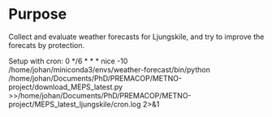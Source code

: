 # Purpose

Collect and evaluate weather forecasts for Ljungskile, and try to improve the forecats by protection.

Setup with cron: 0 */6 * * * nice -10 /home/johan/miniconda3/envs/weather-forecast/bin/python /home/johan/Documents/PhD/PREMACOP/METNO-project/download_MEPS_latest.py >>/home/johan/Documents/PhD/PREMACOP/METNO-project/MEPS_latest_ljungskile/cron.log 2>&1